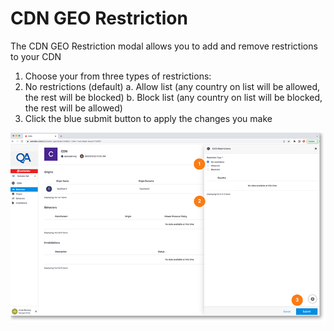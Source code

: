 # CDN GEO Restriction

The CDN GEO Restriction modal allows you to add and remove restrictions to your CDN

1. Choose your from three types of restrictions:
2. No restrictions (default)
    a. Allow list (any country on list will be allowed, the rest will be blocked)
    b. Block list (any country on list will be blocked, the rest will be allowed)
3. Click the blue submit button to apply the changes you make

<a href="../../../images/infra-cdn-geo-restriction-lg.jpg" target="_blank"><img src="../../../images/infra-cdn-geo-restriction.jpg" style="margin: auto; display: block"></a>
